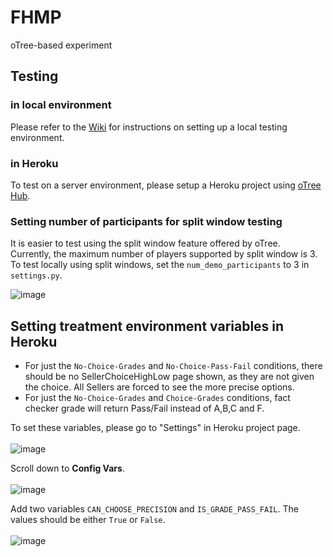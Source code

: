 # FHMP
oTree-based experiment

## Testing

### in local environment
Please refer to the [Wiki](https://github.com/mendoza-research/fhmp/wiki) for instructions on setting up a local testing environment. 

### in Heroku
To test on a server environment, please setup a Heroku project using [oTree Hub](https://www.otreehub.com/). 

### Setting number of participants for split window testing
It is easier to test using the split window feature offered by oTree.<br />
Currently, the maximum number of players supported by split window is 3.<br />
To test locally using split windows, set the `num_demo_participants` to 3 in `settings.py`.

![image](https://user-images.githubusercontent.com/1064036/68621295-b3a97980-0512-11ea-8da7-226a3004f121.png)


## Setting treatment environment variables in Heroku
- For just the `No-Choice-Grades` and `No-Choice-Pass-Fail` conditions, there should be no SellerChoiceHighLow page shown, as they are not given the choice. All Sellers are forced to see the more precise options.
- For just the `No-Choice-Grades` and `Choice-Grades` conditions, fact checker grade will return Pass/Fail instead of A,B,C and F. 

To set these variables, please go to "Settings" in Heroku project page.<br /><br />
![image](https://user-images.githubusercontent.com/1064036/68620852-b5bf0880-0511-11ea-8e3c-864c0b44cdb1.png)

Scroll down to **Config Vars**.<br /><br />
![image](https://user-images.githubusercontent.com/1064036/68620940-ebfc8800-0511-11ea-8f34-3df8a9cc9ac2.png)

Add two variables `CAN_CHOOSE_PRECISION` and `IS_GRADE_PASS_FAIL`. The values should be either `True` or `False`.<br /><br />
![image](https://user-images.githubusercontent.com/1064036/68621082-3847c800-0512-11ea-8f45-ae0c4d48b0b5.png)
